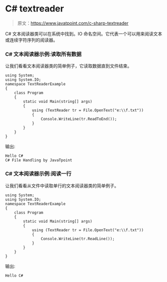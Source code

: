 # C# textreader

> 原文：<https://www.javatpoint.com/c-sharp-textreader>

C# 文本阅读器类可以在系统中找到。IO 命名空间。它代表一个可以用来阅读文本或连续字符序列的阅读器。

### C# 文本阅读器示例:读取所有数据

让我们看看文本阅读器类的简单例子，它读取数据直到文件结束。

```
using System;
using System.IO;
namespace TextReaderExample
{
    class Program
    {
        static void Main(string[] args)
        {
            using (TextReader tr = File.OpenText("e:\\f.txt"))
            {
                Console.WriteLine(tr.ReadToEnd());
            }
        }
    }
}

```

输出:

```
Hello C#
C# File Handling by JavaTpoint

```

### C# 文本阅读器示例:阅读一行

让我们看看从文件中读取单行的文本阅读器类的简单例子。

```
using System;
using System.IO;
namespace TextReaderExample
{
    class Program
    {
        static void Main(string[] args)
        {
            using (TextReader tr = File.OpenText("e:\\f.txt"))
            {
                Console.WriteLine(tr.ReadLine());
            }
        }
    }
}

```

输出:

```
Hello C#

```